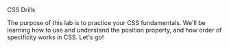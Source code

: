 CSS Drills

The purpose of this lab is to practice your CSS fundamentals. We'll be learning how to use and understand the position property, and how order of specificity works in CSS. Let's go!